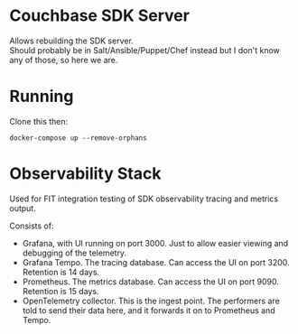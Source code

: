 # Couchbase SDK Server
Allows rebuilding the SDK server.  
Should probably be in Salt/Ansible/Puppet/Chef instead but I don't know any of those, so here we are.

# Running
Clone this then:
```
docker-compose up --remove-orphans
```

# Observability Stack
Used for FIT integration testing of SDK observability tracing and metrics output.

Consists of:

* Grafana, with UI running on port 3000.  Just to allow easier viewing and debugging of the telemetry.
* Grafana Tempo.  The tracing database.  Can access the UI on port 3200.  Retention is 14 days.
* Prometheus.  The metrics database.  Can access the UI on port 9090.  Retention is 15 days.
* OpenTelemetry collector.  This is the ingest point.  The performers are told to send their data here, and it forwards it on to Prometheus and Tempo.

